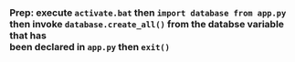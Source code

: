 ### Prep: execute `activate.bat` then `import database from app.py` <br /> then invoke `database.create_all()` from the databse variable that has<br /> been declared in `app.py` then `exit()`
